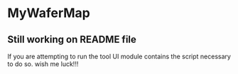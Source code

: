 # MyWaferMap

## Still working on README file

If you are attempting to run the tool UI module contains the script necessary to do so.
wish me luck!!!
